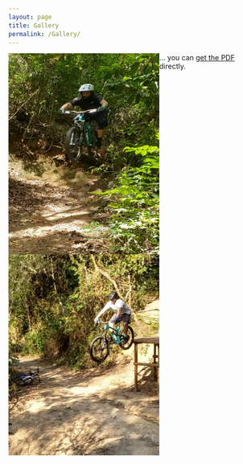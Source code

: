 ```yaml
---
layout: page
title: Gallery
permalink: /Gallery/
---
```





<img align="left" width="300" height="400" src="/assets/bike1.jpg">

<img align="left" width="300" height="400" src="/assets/bike2.jpg">

</details>


... you can [get the PDF](/assets/wedin2004.pdf) directly.
